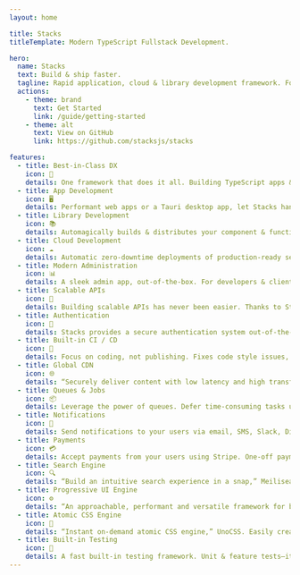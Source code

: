 ```yaml
---
layout: home

title: Stacks
titleTemplate: Modern TypeScript Fullstack Development.

hero:
  name: Stacks
  text: Build & ship faster.
  tagline: Rapid application, cloud & library development framework. For the best full-stack teams.
  actions:
    - theme: brand
      text: Get Started
      link: /guide/getting-started
    - theme: alt
      text: View on GitHub
      link: https://github.com/stacksjs/stacks

features:
  - title: Best-in-Class DX
    icon: 🦋
    details: One framework that does it all. Building TypeScript apps & libraries has never been simpler.
  - title: App Development
    icon: 🖥️
    details: Performant web apps or a Tauri desktop app, let Stacks handle the heavy-lifting for you.
  - title: Library Development
    icon: 📚
    details: Automagically builds & distributes your component & function libraries, via npm.
  - title: Cloud Development
    icon: ☁️
    details: Automatic zero-downtime deployments of production-ready serverless clouds. Self-hosted.
  - title: Modern Administration
    icon: 📊
    details: A sleek admin app, out-of-the-box. For developers & clients. Our product is your product.
  - title: Scalable APIs
    icon: 📡
    details: Building scalable APIs has never been easier. Thanks to Stacks, you may focus on your business logic.
  - title: Authentication
    icon: 🔐
    details: Stacks provides a secure authentication system out-of-the-box. Easy to use and configure.
  - title: Built-in CI / CD
    icon: 🤖
    details: Focus on coding, not publishing. Fixes code style issues, tags releases, creates changelogs, runs your test suite, and more.
  - title: Global CDN
    icon: 🌐
    details: “Securely deliver content with low latency and high transfer speeds,” AWS. Your assets, zero-config.
  - title: Queues & Jobs
    icon: 📦
    details: Leverage the power of queues. Defer time-consuming tasks using managed serverless queues.
  - title: Notifications
    icon: 📨
    details: Send notifications to your users via email, SMS, Slack, Discord, and more. Stacks makes it easy.
  - title: Payments
    icon: 💳
    details: Accept payments from your users using Stripe. One-off payments, subscriptions, and more via Stacks.
  - title: Search Engine
    icon: 🔍
    details: “Build an intuitive search experience in a snap,” Meilisearch.
  - title: Progressive UI Engine
    icon: ⚙️
    details: “An approachable, performant and versatile framework for building web user interfaces,” Vue.
  - title: Atomic CSS Engine
    icon: 🎨
    details: “Instant on-demand atomic CSS engine,” UnoCSS. Easily create & manage your style guides.
  - title: Built-in Testing
    icon: 🧪
    details: A fast built-in testing framework. Unit & feature tests—it’s actually easy & fun.
---
```

